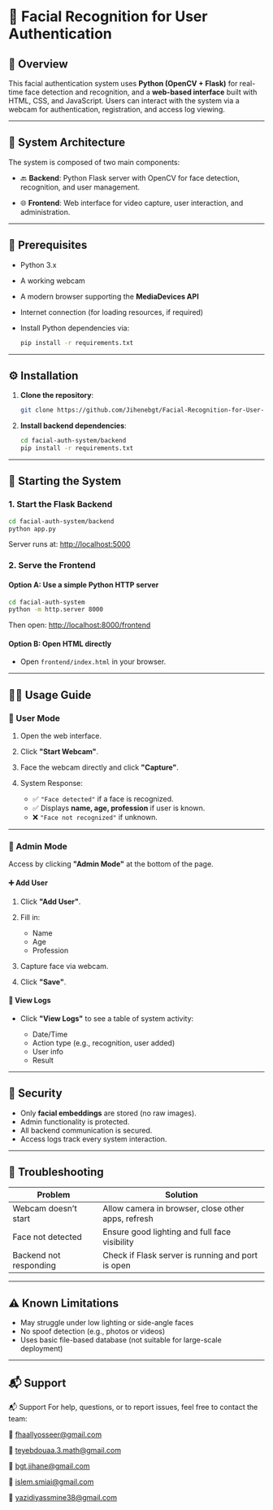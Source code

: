 # 🧠 Facial Recognition for User Authentication

## 🧾 Overview

This facial authentication system uses **Python (OpenCV + Flask)** for real-time face detection and recognition, and a **web-based interface** built with HTML, CSS, and JavaScript. Users can interact with the system via a webcam for authentication, registration, and access log viewing.

---

## 🧩 System Architecture

The system is composed of two main components:

* 🔙 **Backend**:
  Python Flask server with OpenCV for face detection, recognition, and user management.

* 🌐 **Frontend**:
  Web interface for video capture, user interaction, and administration.

---

## 🧱 Prerequisites

* Python 3.x
* A working webcam
* A modern browser supporting the **MediaDevices API**
* Internet connection (for loading resources, if required)
* Install Python dependencies via:

  ```bash
  pip install -r requirements.txt
  ```

---

## ⚙️ Installation

1. **Clone the repository**:

   ```bash
   git clone https://github.com/Jihenebgt/Facial-Recognition-for-User-Authentication.git
   ```

2. **Install backend dependencies**:

   ```bash
   cd facial-auth-system/backend
   pip install -r requirements.txt
   ```

---

## 🚀 Starting the System

### 1. Start the Flask Backend

```bash
cd facial-auth-system/backend
python app.py
```

Server runs at: [http://localhost:5000](http://localhost:5000)

### 2. Serve the Frontend

#### Option A: Use a simple Python HTTP server

```bash
cd facial-auth-system
python -m http.server 8000
```

Then open: [http://localhost:8000/frontend](http://localhost:8000/frontend)

#### Option B: Open HTML directly

* Open `frontend/index.html` in your browser.

---

## 🧑‍💻 Usage Guide

### 👤 User Mode

1. Open the web interface.
2. Click **"Start Webcam"**.
3. Face the webcam directly and click **"Capture"**.
4. System Response:

   * ✅ `"Face detected"` if a face is recognized.
   * ✅ Displays **name, age, profession** if user is known.
   * ❌ `"Face not recognized"` if unknown.

---

### 🔐 Admin Mode

Access by clicking **"Admin Mode"** at the bottom of the page.

#### ➕ Add User

1. Click **"Add User"**.
2. Fill in:

   * Name
   * Age
   * Profession
3. Capture face via webcam.
4. Click **"Save"**.

#### 📄 View Logs

* Click **"View Logs"** to see a table of system activity:

  * Date/Time
  * Action type (e.g., recognition, user added)
  * User info
  * Result

---

## 🔐 Security

* Only **facial embeddings** are stored (no raw images).
* Admin functionality is protected.
* All backend communication is secured.
* Access logs track every system interaction.

---

## 🧰 Troubleshooting

| Problem                | Solution                                           |
| ---------------------- | -------------------------------------------------- |
| Webcam doesn’t start   | Allow camera in browser, close other apps, refresh |
| Face not detected      | Ensure good lighting and full face visibility      |
| Backend not responding | Check if Flask server is running and port is open  |

---

## ⚠️ Known Limitations

* May struggle under low lighting or side-angle faces
* No spoof detection (e.g., photos or videos)
* Uses basic file-based database (not suitable for large-scale deployment)

---

## 📬 Support

📬 Support
For help, questions, or to report issues, feel free to contact the team:

📧 fhaallyosseer@gmail.com

📧 teyebdouaa.3.math@gmail.com

📧 bgt.jihane@gmail.com

📧 islem.smiai@gmail.com

📧 yazidiyassmine38@gmail.com


